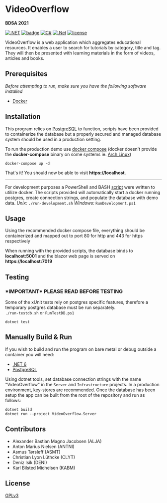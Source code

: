 # VideoOverflow
**BDSA 2021**

[![.NET](https://github.com/AlexBMJ/VideoOverflow/actions/workflows/dotnet.yml/badge.svg?branch=main)](https://github.com/AlexBMJ/VideoOverflow/actions/workflows/dotnet.yml)
[![badge](https://img.shields.io/endpoint?url=https://gist.githubusercontent.com/AlexBMJ/0429939e94ea4bf60727cef5e69faa60/raw/code-coverage.json)](https://app.codecov.io/gh/AlexBMJ/VideoOverflow/)
[![C#](https://img.shields.io/badge/language-C%23-darkgreen.svg)](https://dotnet.microsoft.com/en-us/languages/csharp) 
[![.Net](https://img.shields.io/badge/framework-.NET-purple.svg)](https://dotnet.microsoft.com/en-us/)
[![license](https://img.shields.io/github/license/AlexBMJ/VideoOverflow.svg)](https://github.com/AlexBMJ/VideoOverflow/blob/main/LICENSE)

VideoOverflow is a web application which aggregates educational resources. It enables a user to search for tutorials by category, title and tag. They will then be presented with learning materials in the form of videos, articles and books.

## Prerequisites
_Before attempting to run, make sure you have the following software installed_
- [Docker](https://www.docker.com/)

## Installation
This program relies on [PostgreSQL](https://www.postgresql.org/) to function, scripts have been provided to containerize the database but a properly secured and managed database system should be used in a production setting.

To run the production demo use [docker compose](https://docs.docker.com/compose/) (docker doesn't provide the **docker-compose** binary on some systems ie. [Arch Linux](https://archlinux.org/packages/community/x86_64/docker-compose/))

```
docker-compose up -d
```

That's it! You should now be able to visit **https://localhost**. 

---

For development purposes a PowerShell and BASH [script](https://github.com/AlexBMJ/VideoOverflow/blob/main/run-development.sh) were written to utilize docker.
The scripts provided will automatically start a docker running postgres, create connection strings, and populate the database with demo data. 
_Unix:_ `./run-development.sh`
_Windows:_ `RunDevelopment.ps1`

## Usage
Using the recommended docker compose file, everything should be containerized and mapped out to port 80 for http and 443 for https respectively

When running with the provided scripts, the database binds to **localhost:5001** and the blazor web page is served on **https://localhost:7019**

## Testing 
### \*IMPORTANT\* PLEASE READ BEFORE TESTING
Some of the xUnit tests rely on postgres specific features, therefore a temporary postgres database must be run separately. \
`./run-testdb.sh` or `RunTestDB.ps1`

```
dotnet test
```

## Manually Build & Run
If you wish to build and run the program on bare metal or debug outside a container you will need: 
- [.NET 6](https://dotnet.microsoft.com/en-us/download/dotnet/6.0)
- [PostgreSQL](https://www.postgresql.org/)

Using dotnet tools, set database connection strings with the name "VideoOverflow" in the `Server` and `Infrastructure` projects.
In a production environment, key-stores are recommended.
Once the database has been setup the app can be built from the root of the repository and run as follows:
```
dotnet build
dotnet run --project VideoOverflow.Server
```


## Contributors
- Alexander Bastian Magno Jacobsen (ALJA)
- Anton Marius Nielsen (ANTNI)
- Asmus Tørsleff (ASMT)
- Christian Lyon Lüthcke (CLYT)
- Deniz Isik (DENI)
- Karl Bilsted Michelsen (KABM)

## License
[GPLv3](https://github.com/AlexBMJ/VideoOverflow/blob/main/LICENSE)
